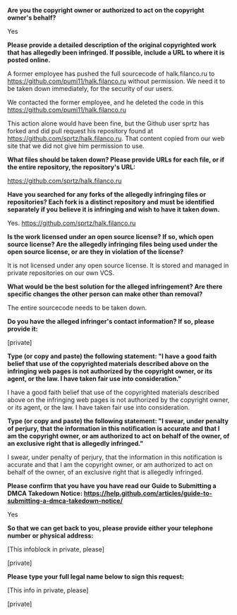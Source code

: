 **Are you the copyright owner or authorized to act on the copyright owner's behalf?**

Yes

**Please provide a detailed description of the original copyrighted work that has allegedly been infringed. If possible, include a URL to where it is posted online.**

A former employee has pushed the full sourcecode of halk.filanco.ru to https://github.com/pumi11/halk.filanco.ru without permission. We need it to be taken down immediately, for the security of our users.

We contacted the former employee, and he deleted the code in this https://github.com/pumi11/halk.filanco.ru

This action alone would have been fine, but the Github user sprtz has forked and did pull request his repository found at https://github.com/sprtz/halk.filanco.ru. That content copied from our web site that we did not give him permission to use.

**What files should be taken down? Please provide URLs for each file, or if the entire repository, the repository's URL:**

https://github.com/sprtz/halk.filanco.ru

**Have you searched for any forks of the allegedly infringing files or repositories? Each fork is a distinct repository and must be identified separately if you believe it is infringing and wish to have it taken down.**

Yes. https://github.com/sprtz/halk.filanco.ru

**Is the work licensed under an open source license? If so, which open source license? Are the allegedly infringing files being used under the open source license, or are they in violation of the license?**

It is not licensed under any open source license. It is stored and managed in private repositories on our own VCS.

**What would be the best solution for the alleged infringement? Are there specific changes the other person can make other than removal?**

The entire sourcecode needs to be taken down.

**Do you have the alleged infringer's contact information? If so, please provide it:**

[private]  

**Type (or copy and paste) the following statement: "I have a good faith belief that use of the copyrighted materials described above on the infringing web pages is not authorized by the copyright owner, or its agent, or the law. I have taken fair use into consideration."**

I have a good faith belief that use of the copyrighted materials described above on the infringing web pages is not authorized by the copyright owner, or its agent, or the law. I have taken fair use into consideration.

**Type (or copy and paste) the following statement: "I swear, under penalty of perjury, that the information in this notification is accurate and that I am the copyright owner, or am authorized to act on behalf of the owner, of an exclusive right that is allegedly infringed."**

I swear, under penalty of perjury, that the information in this notification is accurate and that I am the copyright owner, or am authorized to act on behalf of the owner, of an exclusive right that is allegedly infringed.

**Please confirm that you have you have read our Guide to Submitting a DMCA Takedown Notice: https://help.github.com/articles/guide-to-submitting-a-dmca-takedown-notice/**

Yes

**So that we can get back to you, please provide either your telephone number or physical address:**

[This infoblock in private, please]

[private]  

**Please type your full legal name below to sign this request:**

[This info in private, please]

[private]  
